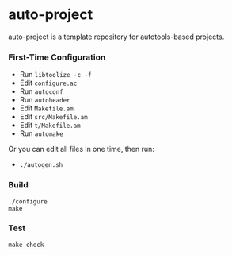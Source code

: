auto-project
==================

auto-project is a template repository for autotools-based projects.

### First-Time Configuration

* Run `libtoolize -c -f`
* Edit `configure.ac`
* Run `autoconf`
* Run `autoheader`
* Edit `Makefile.am`
* Edit `src/Makefile.am`
* Edit `t/Makefile.am`
* Run `automake`

Or you can edit all files in one time, then run:

* `./autogen.sh`

### Build

    ./configure
    make

### Test

    make check
